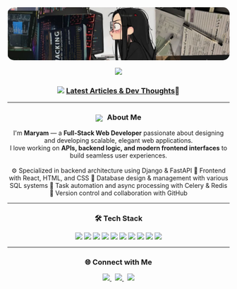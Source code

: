 <div align="center">
  <img src="https://raw.githubusercontent.com/MaryamKalantarii/MaryamKalantarii/main/assets/rt.jpg"
    width="100%"
    style="max-height:120px; border-radius:15px; object-fit:cover;"
  />
</div>

<!-- <h2 align="center">
  <img src="https://emojis.slackmojis.com/emojis/images/1588315024/8823/hyperkitty.gif?1588315024" width="30" />
  Hi, welcome!
</h2> -->
<!-- <h2 align="center">
  <img src="https://slackmojis.com/emojis/12597-meow_heart_bongo/download" width="30" />
  Hi, welcome!
</h2> -->
<p align="center">
  <img src="https://media.giphy.com/media/mGcNjsfWAjY5AEZNw6/giphy.gif" width="60">
</p>

<!-- <h3 align="center">
  <img src="https://emojis.slackmojis.com/emojis/images/1621024394/39092/cat-roll.gif?1621024394" width="28" />
  <a href="https://github.com/xrkffgg/xrkffgg/blob/master/quotations.md">Daily Quotations</a>
</h3> -->

<h3 align="center">
  <img src="https://emojis.slackmojis.com/emojis/images/1621024394/39092/cat-roll.gif?1621024394" width="28" />
  <a href="https://maryamkalantarii.github.io/" target="_blank">Latest Articles & Dev Thoughts</a>🐾
</h3>

---

<h3 align="center">
  <img src="https://slackmojis.com/emojis/31011-meow_bongo-keyboard/download" width="32" style="vertical-align:middle; margin-right:6px;" />
  About Me
</h3>

<p align="center">
  I'm <b>Maryam</b> — a <b>Full-Stack Web Developer</b> passionate about designing and developing scalable, elegant web applications.
  <br/>
  I love working on <b>APIs, backend logic, and modern frontend interfaces</b> to build seamless user experiences.
  <br/><br/>
  ⚙️ Specialized in backend architecture using Django & FastAPI  
  🎨 Frontend with React, HTML, and CSS  
  📡 Database design & management with various SQL systems  
  🚀 Task automation and async processing with Celery & Redis  
  🧩 Version control and collaboration with GitHub  
</p>

---

<h3 align="center">🛠️ Tech Stack</h3>

<p align="center">
  <img src="https://img.shields.io/badge/Python-3776AB?style=flat&logo=python&logoColor=white" />
  <img src="https://img.shields.io/badge/Django-092E20?style=flat&logo=django&logoColor=white" />
  <img src="https://img.shields.io/badge/FastAPI-009688?style=flat&logo=fastapi&logoColor=white" />
  <img src="https://img.shields.io/badge/React-20232A?style=flat&logo=react&logoColor=61DAFB" />
  <img src="https://img.shields.io/badge/HTML5-E34F26?style=flat&logo=html5&logoColor=white" />
  <img src="https://img.shields.io/badge/CSS3-1572B6?style=flat&logo=css3&logoColor=white" />
  <img src="https://img.shields.io/badge/SQL-336791?style=flat&logo=postgresql&logoColor=white" />
  <img src="https://img.shields.io/badge/Redis-DC382D?style=flat&logo=redis&logoColor=white" />
  <img src="https://img.shields.io/badge/Celery-37814A?style=flat&logo=celery&logoColor=white" />
  <img src="https://img.shields.io/badge/GitHub-181717?style=flat&logo=github&logoColor=white" />
</p>

---

<h3 align="center">🌐 Connect with Me</h3>

<p align="center">
  <a href="https://www.linkedin.com/in/maryam-kalantari-560804361/" target="_blank">
    <img src="https://img.shields.io/badge/LinkedIn-0A66C2?style=flat&logo=linkedin&logoColor=white" />
  </a>
  &nbsp;
  <a href="https://github.com/MaryamKalantarii" target="_blank">
    <img src="https://img.shields.io/badge/GitHub-181717?style=flat&logo=github&logoColor=white" />
  </a>
  &nbsp;
  <a href="mailto:maryamkalantaria72@gmail.com">
    <img src="https://img.shields.io/badge/Email-D14836?style=flat&logo=gmail&logoColor=white" />
  </a>
</p>







